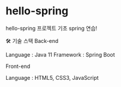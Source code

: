 # hello-spring

hello-spring 프로젝트
기초 spring 연습!

🛠️ 기술 스택
Back-end

Language : Java 11
Framework : Spring Boot

Front-end

Language : HTML5, CSS3, JavaScript
